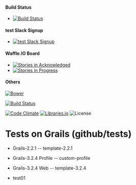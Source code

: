 
#### Build Status
- [![Build Status](https://travis-ci.org/test/test-core.svg?branch=master)](https://travis-ci.org/test/test-core)

#### test Slack Signup
- [![test Slack Signup](http://slack-signup.test.org/badge.svg)](http://slack-signup.test.org)

#### Waffle.IO Board
- [![Stories in Acknowledged](https://badge.waffle.io/test/test-core.png?label=Acknowledged&title=Acknowledged)](https://waffle.io/grails/grails-core)
- [![Stories in Progress](https://badge.waffle.io/test/test-core.png?label=in%20progress&title=In%20Progress)](http://waffle.io/grails/grails-core)

#### Others
[![Bower](https://img.shields.io/bower/v/test-sequence-diagrams.svg)](https://libraries.io/bower/test-sequence-diagrams)

[![Build Status](https://img.shields.io/travis/tst/test-sequence-diagrams.svg)](https://travis-ci.org/tst/test-sequence-diagrams)

[![Code Climate](https://img.shields.io/codeclimate/github/tst/test-sequence-diagrams.svg)](https://codeclimate.com/github/tst/test-sequence-diagrams) [![Libraries.io](https://img.shields.io/librariesio/github/tst/test-sequence-diagrams.svg)](https://libraries.io/github/tst/test-sequence-diagrams) ![License](https://img.shields.io/npm/l/test-sequence-diagrams.svg)

# Tests on Grails (github/tests)
* Grails-2.2.1
-- template-2.2.1

* Grails-3.2.4 Profile
-- custom-profile

* Grails-3.2.4 Web
-- template-3.2.4

* test01
